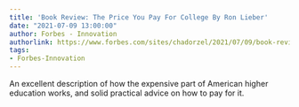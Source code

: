 ```yaml
---
title: 'Book Review: The Price You Pay For College By Ron Lieber'
date: "2021-07-09 13:00:00"
author: Forbes - Innovation
authorlink: https://www.forbes.com/sites/chadorzel/2021/07/09/book-review-the-price-you-pay-for-college-by-ron-lieber/
tags:
- Forbes-Innovation
---
```

An excellent description of how the expensive part of American higher education works, and solid practical advice on how to pay for it.